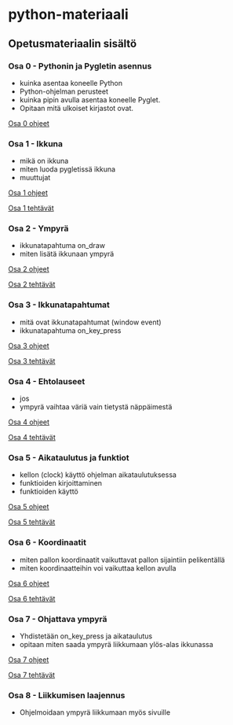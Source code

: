 # python-materiaali

## Opetusmateriaalin sisältö

### Osa 0 - Pythonin ja Pygletin asennus
- kuinka asentaa koneelle Python
- Python-ohjelman perusteet
- kuinka pipin avulla asentaa koneelle Pyglet.
- Opitaan mitä ulkoiset kirjastot ovat.

[Osa 0 ohjeet](osa0/ohjeet.md)

### Osa 1 - Ikkuna
- mikä on ikkuna
- miten luoda pygletissä ikkuna
- muuttujat

[Osa 1 ohjeet](osa1/ohjeet.md)

[Osa 1 tehtävät](osa1/tehtävät.md)

### Osa 2 - Ympyrä
- ikkunatapahtuma on_draw
- miten lisätä ikkunaan ympyrä

[Osa 2 ohjeet](osa2/ohjeet.md)

[Osa 2 tehtävät](osa2/tehtävät.md)

### Osa 3 - Ikkunatapahtumat
- mitä ovat ikkunatapahtumat (window event)
- ikkunatapahtuma on_key_press

[Osa 3 ohjeet](osa3/ohjeet.md)

[Osa 3 tehtävät](osa3/tehtävät.md)

### Osa 4 - Ehtolauseet
- jos
- ympyrä vaihtaa väriä vain tietystä näppäimestä

[Osa 4 ohjeet](osa4/ohjeet.md)

[Osa 4 tehtävät](osa4/tehtävät.md)

### Osa 5 - Aikataulutus ja funktiot
- kellon (clock) käyttö ohjelman aikataulutuksessa
- funktioiden kirjoittaminen
- funktioiden käyttö

[Osa 5 ohjeet](osa5/ohjeet.md)

[Osa 5 tehtävät](osa5/tehtävät.md)

### Osa 6 - Koordinaatit
- miten pallon koordinaatit vaikuttavat pallon sijaintiin pelikentällä
- miten koordinaatteihin voi vaikuttaa kellon avulla

[Osa 6 ohjeet](osa6/ohjeet.md)

[Osa 6 tehtävät](osa6/tehtävät.md)

### Osa 7 - Ohjattava ympyrä
- Yhdistetään on_key_press ja aikataulutus
- opitaan miten saada ympyrä liikkumaan ylös-alas ikkunassa

[Osa 7 ohjeet](osa7/ohjeet.md)

[Osa 7 tehtävät](osa7/tehtävät.md)

### Osa 8 - Liikkumisen laajennus

- Ohjelmoidaan ympyrä liikkumaan myös sivuille